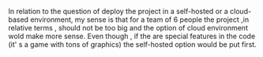 In relation to the question of deploy the project in a self-hosted or a cloud-based environment, my sense is that for a team of 6 people the project ,in relative terms , should not be too big and the option of cloud environment wold make more sense. Even though , if the are special features in the code (it' s a game with tons of graphics) the self-hosted option would be put first.
